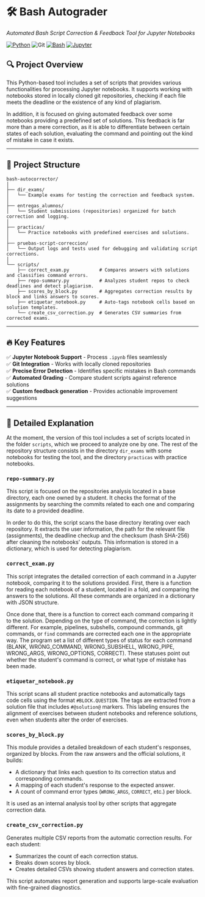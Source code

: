 # 🛠️ Bash Autograder  
*Automated Bash Script Correction & Feedback Tool for Jupyter Notebooks*  

[![Python](https://img.shields.io/badge/Python-3.8%2B-blue)](https://www.python.org/)
![Git](https://img.shields.io/badge/git-%23F05033.svg?style=for-the-badge&logo=git&logoColor=white)
[![Bash](https://img.shields.io/badge/Bash-5.0%2B-brightgreen)](https://www.gnu.org/software/bash/)
[![Jupyter](https://img.shields.io/badge/Jupyter-Notebook-orange)](https://jupyter.org/)

## 🔍 Project Overview

This Python-based tool includes a set of scripts that provides various functionalities for processing Jupyter notebooks. It supports working with notebooks stored in locally cloned git repositories, checking if each file meets the deadline or the existence of any kind of plagiarism. 

In addition, it is focused on giving automated feedback over some notebooks providing a predefined set of solutions. This feedback is far more than a mere correction, as it is able to differentiate between certain states of each solution, evaluating the command and pointing out the kind of mistake in case it exists. 

---

## 📁 Project Structure

```
bash-autocorrector/
│
├── dir_exams/                      
│   └── Example exams for testing the correction and feedback system.  
│
├── entregas_alumnos/              
│   └── Student submissions (repositories) organized for batch correction and logging.  
│
├── practicas/                     
│   └── Practice notebooks with predefined exercises and solutions.  
│
├── pruebas-script-correccion/    
│   └── Output logs and tests used for debugging and validating script corrections.  
│
└── scripts/                       
    ├── correct_exam.py           # Compares answers with solutions and classifies command errors.
    ├── repo-summary.py           # Analyzes student repos to check deadlines and detect plagiarism.
    ├── scores_by_block.py        # Aggregates correction results by block and links answers to scores.
    ├── etiquetar_notebook.py     # Auto-tags notebook cells based on solution templates.
    └── create_csv_correction.py  # Generates CSV summaries from corrected exams.
```

---

## 🔥 Key Features

✅ **Jupyter Notebook Support** - Process `.ipynb` files seamlessly  
✅ **Git Integration** - Works with locally cloned repositories  
✅ **Precise Error Detection** - Identifies specific mistakes in Bash commands  
✅ **Automated Grading** - Compare student scripts against reference solutions  
✅ **Custom feedback generation** - Provides actionable improvement suggestions

---

## 🔬 Detailed Explanation

At the moment, the version of this tool includes a set of scripts located in the folder `scripts`, which we proceed to analyze one by one. The rest of the repository structure consists in the directory `dir_exams` with some notebooks for testing the tool, and the directory `practicas` with practice notebooks.

### `repo-summary.py`

This script is focused on the repositories analysis located in a base directory, each one owned by a student. It checks the format of the assignments by searching the commits related to each one and comparing its date to a provided deadline. 

In order to do this, the script scans the base directory iterating over each repository. It extracts the user information, the path for the relevant file (assignments), the deadline checkup and the checksum (hash SHA-256) after cleaning the notebooks' outputs. This information is stored in a dictionary, which is used for detecting plagiarism.

### `correct_exam.py`

This script integrates the detailed correction of each command in a Jupyter notebook, comparing it to the solutions provided. First, there is a function for reading each notebook of a student, located in a fold, and comparing the answers to the solutions. All these commands are organized in a dictionary with JSON structure. 

Once done that, there is a function to correct each command comparing it to the solution. Depending on the type of command, the correction is lightly different. For example, pipelines, subshells, compound commands, git commands, or `find` commands are corrected each one in the appropriate way. The program set a list of different types of status for each command (BLANK, WRONG_COMMAND, WRONG_SUBSHELL, WRONG_PIPE, WRONG_ARGS, WRONG_OPTIONS, CORRECT). These statuses point out whether the student's command is correct, or what type of mistake has been made.

### `etiquetar_notebook.py`

This script scans all student practice notebooks and automatically tags code cells using the format `#BLOCK.QUESTION`. The tags are extracted from a solution file that includes `#@solution@` markers. This labeling ensures the alignment of exercises between student notebooks and reference solutions, even when students alter the order of exercises.

### `scores_by_block.py`

This module provides a detailed breakdown of each student's responses, organized by blocks. From the raw answers and the official solutions, it builds:
- A dictionary that links each question to its correction status and corresponding commands.
- A mapping of each student's response to the expected answer.
- A count of command error types (`WRONG_ARGS`, `CORRECT`, etc.) per block.

It is used as an internal analysis tool by other scripts that aggregate correction data.

### `create_csv_correction.py`

Generates multiple CSV reports from the automatic correction results. For each student:
- Summarizes the count of each correction status.
- Breaks down scores by block.
- Creates detailed CSVs showing student answers and correction states.

This script automates report generation and supports large-scale evaluation with fine-grained diagnostics.



